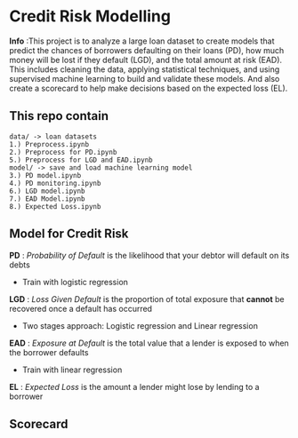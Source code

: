 # Credit Risk Modelling
**Info** :This project is to analyze a large loan dataset to create models that predict the chances of borrowers defaulting on their loans (PD), how much money will be lost if they default (LGD), and the total amount at risk (EAD). This includes cleaning the data, applying statistical techniques, and using supervised machine learning to build and validate these models. And also create a scorecard to help make decisions based on the expected loss (EL).
## This repo contain
```
data/ -> loan datasets 
1.) Preprocess.ipynb
2.) Preprocess for PD.ipynb
5.) Preprocess for LGD and EAD.ipynb
model/ -> save and load machine learning model
3.) PD model.ipynb 
4.) PD monitoring.ipynb
6.) LGD model.ipynb
7.) EAD Model.ipynb
8.) Expected Loss.ipynb
```
## Model for Credit Risk
**PD** : *Probability of Default* is the likelihood that your debtor will default on its debts
- Train with logistic regression

**LGD** : *Loss Given Default* is the proportion of total exposure that **cannot** be recovered once a default has occurred
- Two stages approach: Logistic regression and Linear regression

**EAD** : *Exposure at Default* is the total value that a lender is exposed to when the borrower defaults
- Train with linear regression

**EL** : *Expected Loss* is the amount a lender might lose by lending to a borrower


## Scorecard 
